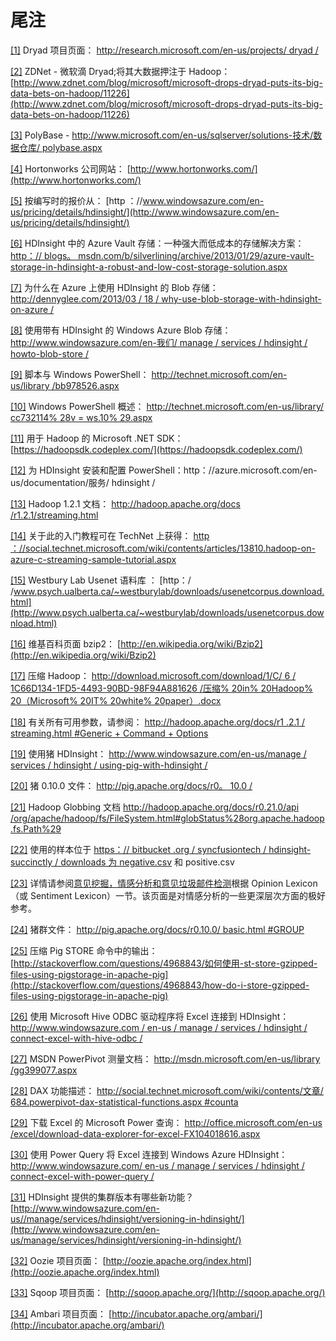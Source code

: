 # 尾注

[[1]](../Text/hdi-2.html#_ftnref1) Dryad 项目页面： [http://research.microsoft.com/en-us/projects/ dryad /](http://research.microsoft.com/en-us/projects/dryad/)

[[2]](../Text/hdi-2.html#_ftnref2) ZDNet - 微软滴 Dryad;将其大数据押注于 Hadoop： [http://www.zdnet.com/blog/microsoft/microsoft-drops-dryad-puts-its-big-data-bets-on-hadoop/11226](http://www.zdnet.com/blog/microsoft/microsoft-drops-dryad-puts-its-big-data-bets-on-hadoop/11226)

[[3]](../Text/hdi-2.html#_ftnref3) PolyBase - [http://www.microsoft.com/en-us/sqlserver/solutions-技术/数据仓库/ polybase.aspx](http://www.microsoft.com/en-us/sqlserver/solutions-technologies/data-warehousing/polybase.aspx)

[[4]](../Text/hdi-2.html#_ftnref4) Hortonworks 公司网站： [http://www.hortonworks.com/](http://www.hortonworks.com/)

[[5]](../Text/hdi-5.html#_ftnref5) 按编写时的报价从： [http ：//www.windowsazure.com/en-us/pricing/details/hdinsight/](http://www.windowsazure.com/en-us/pricing/details/hdinsight/)

[[6]](../Text/hdi-6.html#_ftnref6) HDInsight 中的 Azure Vault 存储：一种强大而低成本的存储解决方案： [http：// blogs。 msdn.com/b/silverlining/archive/2013/01/29/azure-vault-storage-in-hdinsight-a-robust-and-low-cost-storage-solution.aspx](http://blogs.msdn.com/b/silverlining/archive/2013/01/29/azure-vault-storage-in-hdinsight-a-robust-and-low-cost-storage-solution.aspx)

[[7]](../Text/hdi-6.html#_ftnref7) 为什么在 Azure 上使用 HDInsight 的 Blob 存储： [http://dennyglee.com/2013/03 / 18 / why-use-blob-storage-with-hdinsight-on-azure /](http://dennyglee.com/2013/03/18/why-use-blob-storage-with-hdinsight-on-azure/)

[[8]](../Text/hdi-6.html#_ftnref8) 使用带有 HDInsight 的 Windows Azure Blob 存储： [http://www.windowsazure.com/en-我们/ manage / services / hdinsight / howto-blob-store /](http://www.windowsazure.com/en-us/manage/services/hdinsight/howto-blob-store/)

[[9]](../Text/hdi-7.html#_ftnref9) 脚本与 Windows PowerShell： [http://technet.microsoft.com/en-us/library /bb978526.aspx](http://technet.microsoft.com/en-us/library/bb978526.aspx)

[[10]](../Text/hdi-7.html#_ftnref10) Windows PowerShell 概述： [http://technet.microsoft.com/en-us/library/ cc732114% 28v = ws.10% 29.aspx](http://technet.microsoft.com/en-us/library/cc732114%28v=ws.10%29.aspx)

[[11]](../Text/hdi-7.html#_ftnref11) 用于 Hadoop 的 Microsoft .NET SDK： [https://hadoopsdk.codeplex.com/](https://hadoopsdk.codeplex.com/)

[[12]](../Text/hdi-7.html#_ftnref12) 为 HDInsight 安装和配置 PowerShell：http：//azure.microsoft.com/en-us/documentation/服务/ hdinsight /

[[13]](../Text/hdi-8.html#_ftnref13) Hadoop 1.2.1 文档： [http://hadoop.apache.org/docs /r1.2.1/streaming.html](http://hadoop.apache.org/docs/r1.2.1/streaming.html)

[[14]](../Text/hdi-8.html#_ftnref14) 关于此的入门教程可在 TechNet 上获得： [http ：//social.technet.microsoft.com/wiki/contents/articles/13810.hadoop-on-azure-c-streaming-sample-tutorial.aspx](http://social.technet.microsoft.com/wiki/contents/articles/13810.hadoop-on-azure-c-streaming-sample-tutorial.aspx)

[[15]](../Text/hdi-8.html#_ftnref15) Westbury Lab Usenet 语料库 ： [http：/ /www.psych.ualberta.ca/~westburylab/downloads/usenetcorpus.download.html](http://www.psych.ualberta.ca/~westburylab/downloads/usenetcorpus.download.html)

[[16]](../Text/hdi-8.html#_ftnref16) 维基百科页面 bzip2： [http://en.wikipedia.org/wiki/Bzip2](http://en.wikipedia.org/wiki/Bzip2)

[[17]](../Text/hdi-8.html#_ftnref17) 压缩 Hadoop： [http://download.microsoft.com/download/1/C/ 6 / 1C66D134-1FD5-4493-90BD-98F94A881626 /压缩% 20in% 20Hadoop% 20（Microsoft% 20IT% 20white% 20paper）.docx](http://download.microsoft.com/download/1/C/6/1C66D134-1FD5-4493-90BD-98F94A881626/Compression%20in%20Hadoop%20(Microsoft%20IT%20white%20paper).docx)

[[18]](../Text/hdi-8.html#_ftnref18) 有关所有可用参数，请参阅： [http://hadoop.apache.org/docs/r1 .2.1 / streaming.html #Generic + Command + Options](http://hadoop.apache.org/docs/r1.2.1/streaming.html#Generic+Command+Options)

[[19]](../Text/hdi-9.html#_ftnref19) 使用猪 HDInsight： [http://www.windowsazure.com/en-us/manage / services / hdinsight / using-pig-with-hdinsight /](http://www.windowsazure.com/en-us/manage/services/hdinsight/using-pig-with-hdinsight/)

[[20]](../Text/hdi-9.html#_ftnref20) 猪 0.10.0 文件： [http://pig.apache.org/docs/r0。 10.0 /](http://pig.apache.org/docs/r0.10.0/)

[[21]](../Text/hdi-9.html#_ftnref21) Hadoop Globbing 文档 [http://hadoop.apache.org/docs/r0.21.0/api /org/apache/hadoop/fs/FileSystem.html#globStatus%28org.apache.hadoop.fs.Path%29](http://hadoop.apache.org/docs/r0.21.0/api/org/apache/hadoop/fs/FileSystem.html%23globStatus%28org.apache.hadoop.fs.Path%29)

[[22]](../Text/hdi-9.html#_ftnref22) 使用的样本位于 [https：// bitbucket .org / syncfusiontech / hdinsight-succinctly / downloads 为 negative.csv](https://bitbucket.org/syncfusiontech/hdinsight-succinctly/downloads%20as%20negative.csv) 和 positive.csv

[[23]](../Text/hdi-9.html#_ftnref23) 详情请参阅[意见挖掘，情感分析和意见垃圾邮件检测](http://www.cs.uic.edu/~liub/FBS/sentiment-analysis.html)根据 Opinion Lexicon（或 Sentiment Lexicon）一节。该页面是对情感分析的一些更深层次方面的极好参考。

[[24]](../Text/hdi-9.html#_ftnref24) 猪群文件： [http://pig.apache.org/docs/r0.10.0/ basic.html #GROUP](http://pig.apache.org/docs/r0.10.0/basic.html%23GROUP)

[[25]](../Text/hdi-9.html#_ftnref25) 压缩 Pig STORE 命令中的输出： [http://stackoverflow.com/questions/4968843/如何使用-st-store-gzipped-files-using-pigstorage-in-apache-pig](http://stackoverflow.com/questions/4968843/how-do-i-store-gzipped-files-using-pigstorage-in-apache-pig)

[[26]](../Text/hdi-11.html#_ftnref26) 使用 Microsoft Hive ODBC 驱动程序将 Excel 连接到 HDInsight： [http://www.windowsazure.com / en-us / manage / services / hdinsight / connect-excel-with-hive-odbc /](http://www.windowsazure.com/en-us/manage/services/hdinsight/connect-excel-with-hive-odbc/)

[[27]](../Text/hdi-11.html#_ftnref27) MSDN PowerPivot 测量文档： [http://msdn.microsoft.com/en-us/library /gg399077.aspx](http://msdn.microsoft.com/en-us/library/gg399077.aspx)

[[28]](../Text/hdi-11.html#_ftnref28) DAX 功能描述： [http://social.technet.microsoft.com/wiki/contents/文章/ 684.powerpivot-dax-statistical-functions.aspx #counta](http://social.technet.microsoft.com/wiki/contents/articles/684.powerpivot-dax-statistical-functions.aspx%23counta)

[[29]](../Text/hdi-11.html#_ftnref29) 下载 Excel 的 Microsoft Power 查询： [http://office.microsoft.com/en-us /excel/download-data-explorer-for-excel-FX104018616.aspx](http://office.microsoft.com/en-us/excel/download-data-explorer-for-excel-FX104018616.aspx)

[[30]](../Text/hdi-11.html#_ftnref30) 使用 Power Query 将 Excel 连接到 Windows Azure HDInsight： [http://www.windowsazure.com/ en-us / manage / services / hdinsight / connect-excel-with-power-query /](http://www.windowsazure.com/en-us/manage/services/hdinsight/connect-excel-with-power-query/)

[[31]](../Text/hdi-12.html#_ftnref31) HDInsight 提供的集群版本有哪些新功能？ [http://www.windowsazure.com/en-us//manage/services/hdinsight/versioning-in-hdinsight/](http://www.windowsazure.com/en-us/manage/services/hdinsight/versioning-in-hdinsight/)

[[32]](../Text/hdi-12.html#_ftnref32) Oozie 项目页面： [http://oozie.apache.org/index.html](http://oozie.apache.org/index.html)

[[33]](../Text/hdi-12.html#_ftnref33) Sqoop 项目页面： [http://sqoop.apache.org/](http://sqoop.apache.org/)

[[34]](../Text/hdi-12.html#_ftnref34) Ambari 项目页面： [http://incubator.apache.org/ambari/](http://incubator.apache.org/ambari/)